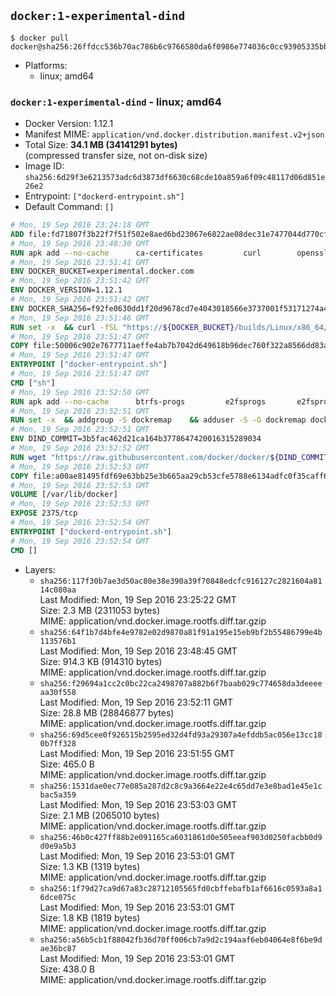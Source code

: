 ## `docker:1-experimental-dind`

```console
$ docker pull docker@sha256:26ffdcc536b70ac786b6c9766580da6f0986e774036c0cc93905335bb00794ba
```

-	Platforms:
	-	linux; amd64

### `docker:1-experimental-dind` - linux; amd64

-	Docker Version: 1.12.1
-	Manifest MIME: `application/vnd.docker.distribution.manifest.v2+json`
-	Total Size: **34.1 MB (34141291 bytes)**  
	(compressed transfer size, not on-disk size)
-	Image ID: `sha256:6d29f3e6213573adc6d3873df6630c68cde10a859a6f09c48117d06d851e26e2`
-	Entrypoint: `["dockerd-entrypoint.sh"]`
-	Default Command: `[]`

```dockerfile
# Mon, 19 Sep 2016 23:24:18 GMT
ADD file:fd71807f3b22f7f51f502e8aed6bd23067e6822ae08dec31e7477044d770cf48 in / 
# Mon, 19 Sep 2016 23:48:30 GMT
RUN apk add --no-cache 		ca-certificates 		curl 		openssl
# Mon, 19 Sep 2016 23:51:41 GMT
ENV DOCKER_BUCKET=experimental.docker.com
# Mon, 19 Sep 2016 23:51:42 GMT
ENV DOCKER_VERSION=1.12.1
# Mon, 19 Sep 2016 23:51:42 GMT
ENV DOCKER_SHA256=f92fe0630dd1f20d9678cd7e4043018566e3737001f53171274a4a6ed6baaa08
# Mon, 19 Sep 2016 23:51:46 GMT
RUN set -x 	&& curl -fSL "https://${DOCKER_BUCKET}/builds/Linux/x86_64/docker-${DOCKER_VERSION}.tgz" -o docker.tgz 	&& echo "${DOCKER_SHA256} *docker.tgz" | sha256sum -c - 	&& tar -xzvf docker.tgz 	&& mv docker/* /usr/local/bin/ 	&& rmdir docker 	&& rm docker.tgz 	&& docker -v
# Mon, 19 Sep 2016 23:51:47 GMT
COPY file:50006c902e7677711aeffe4ab7b7042d649618b96dec760f322a8566dd83ab25 in /usr/local/bin/ 
# Mon, 19 Sep 2016 23:51:47 GMT
ENTRYPOINT ["docker-entrypoint.sh"]
# Mon, 19 Sep 2016 23:51:47 GMT
CMD ["sh"]
# Mon, 19 Sep 2016 23:52:50 GMT
RUN apk add --no-cache 		btrfs-progs 		e2fsprogs 		e2fsprogs-extra 		iptables 		xfsprogs 		xz
# Mon, 19 Sep 2016 23:52:51 GMT
RUN set -x 	&& addgroup -S dockremap 	&& adduser -S -G dockremap dockremap 	&& echo 'dockremap:165536:65536' >> /etc/subuid 	&& echo 'dockremap:165536:65536' >> /etc/subgid
# Mon, 19 Sep 2016 23:52:51 GMT
ENV DIND_COMMIT=3b5fac462d21ca164b3778647420016315289034
# Mon, 19 Sep 2016 23:52:52 GMT
RUN wget "https://raw.githubusercontent.com/docker/docker/${DIND_COMMIT}/hack/dind" -O /usr/local/bin/dind 	&& chmod +x /usr/local/bin/dind
# Mon, 19 Sep 2016 23:52:53 GMT
COPY file:a00ae81495fdf69e63bb25e3b665aa29cb53cfe5788e6134adfc0f35caff6295 in /usr/local/bin/ 
# Mon, 19 Sep 2016 23:52:53 GMT
VOLUME [/var/lib/docker]
# Mon, 19 Sep 2016 23:52:53 GMT
EXPOSE 2375/tcp
# Mon, 19 Sep 2016 23:52:54 GMT
ENTRYPOINT ["dockerd-entrypoint.sh"]
# Mon, 19 Sep 2016 23:52:54 GMT
CMD []
```

-	Layers:
	-	`sha256:117f30b7ae3d50ac80e38e390a39f70848edcfc916127c2821604a8114c080aa`  
		Last Modified: Mon, 19 Sep 2016 23:25:22 GMT  
		Size: 2.3 MB (2311053 bytes)  
		MIME: application/vnd.docker.image.rootfs.diff.tar.gzip
	-	`sha256:64f1b7d4bfe4e9782e02d9870a81f91a195e15eb9bf2b55486799e4b113576b1`  
		Last Modified: Mon, 19 Sep 2016 23:48:45 GMT  
		Size: 914.3 KB (914310 bytes)  
		MIME: application/vnd.docker.image.rootfs.diff.tar.gzip
	-	`sha256:f29694a1cc2c0bc22ca2498707a882b6f7baab029c774658da3deeeeaa30f558`  
		Last Modified: Mon, 19 Sep 2016 23:52:11 GMT  
		Size: 28.8 MB (28846877 bytes)  
		MIME: application/vnd.docker.image.rootfs.diff.tar.gzip
	-	`sha256:69d5cee0f926515b2595ed32d4fd93a29307a4efddb5ac056e13cc180b7ff328`  
		Last Modified: Mon, 19 Sep 2016 23:51:55 GMT  
		Size: 465.0 B  
		MIME: application/vnd.docker.image.rootfs.diff.tar.gzip
	-	`sha256:1531dae0ec77e085a287d2c8c9a3664e22e4c65dd7e3e8bad1e45e1cbac5a359`  
		Last Modified: Mon, 19 Sep 2016 23:53:03 GMT  
		Size: 2.1 MB (2065010 bytes)  
		MIME: application/vnd.docker.image.rootfs.diff.tar.gzip
	-	`sha256:46b0c427ff88b2e091165ca6031861d0e505eeaf903d0250facbb0d9d0e9a5b3`  
		Last Modified: Mon, 19 Sep 2016 23:53:01 GMT  
		Size: 1.3 KB (1319 bytes)  
		MIME: application/vnd.docker.image.rootfs.diff.tar.gzip
	-	`sha256:1f79d27ca9d67a83c28712105565fd0cbffebafb1af6616c0593a8a16dce075c`  
		Last Modified: Mon, 19 Sep 2016 23:53:01 GMT  
		Size: 1.8 KB (1819 bytes)  
		MIME: application/vnd.docker.image.rootfs.diff.tar.gzip
	-	`sha256:a56b5cb1f88042fb36d70ff006cb7a9d2c194aaf6eb04064e8f6be9dae36bc87`  
		Last Modified: Mon, 19 Sep 2016 23:53:01 GMT  
		Size: 438.0 B  
		MIME: application/vnd.docker.image.rootfs.diff.tar.gzip
